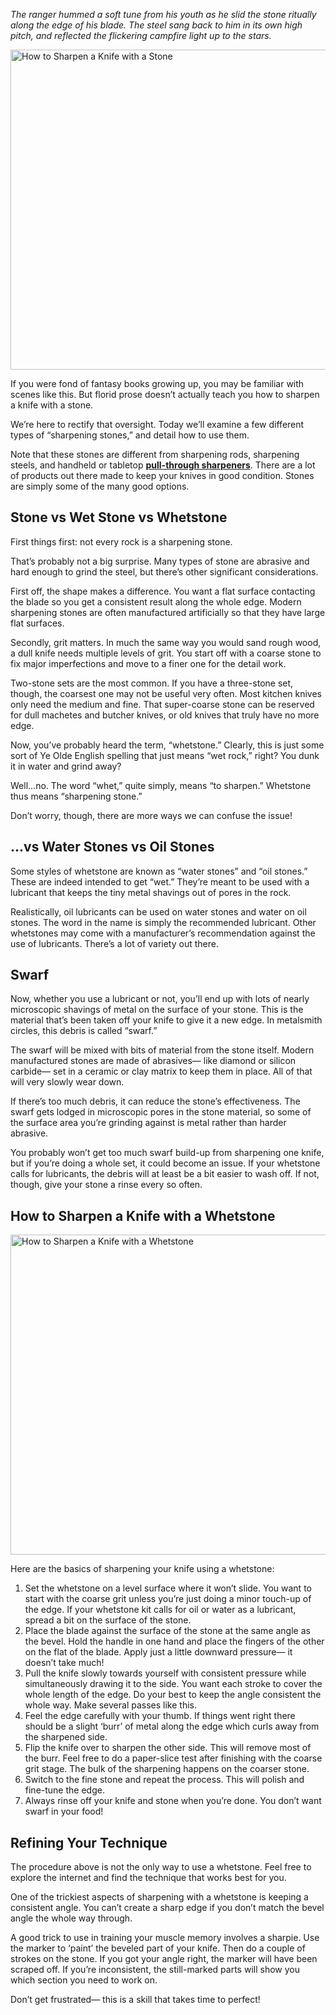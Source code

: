 _The ranger hummed a soft tune from his youth as he slid the stone ritually along the edge of his blade. The steel sang back to him in its own high pitch, and reflected the flickering campfire light up to the stars._

<img src="https://cdn.healthykitchen101.com/reviews/images/knife-sharpeners/cl4ozme4e000ejl88078ucubw.jpg" alt="How to Sharpen a Knife with a Stone" width="768" height="512">

If you were fond of fantasy books growing up, you may be familiar with scenes like this. But florid prose doesn’t actually teach you how to sharpen a knife with a stone. 

We’re here to rectify that oversight. Today we’ll examine a few different types of “sharpening stones,” and detail how to use them. 

Note that these stones are different from sharpening rods, sharpening steels, and handheld or tabletop [**pull-through sharpeners**](https://healthykitchen101.com/knife-sharpeners/reviews/best/). There are a lot of products out there made to keep your knives in good condition. Stones are simply some of the many good options.

**Stone vs Wet Stone vs Whetstone**
-----------------------------------

First things first: not every rock is a sharpening stone. 

That’s probably not a big surprise. Many types of stone are abrasive and hard enough to grind the steel, but there’s other significant considerations.

First off, the shape makes a difference. You want a flat surface contacting the blade so you get a consistent result along the whole edge. Modern sharpening stones are often manufactured artificially so that they have large flat surfaces.

Secondly, grit matters. In much the same way you would sand rough wood, a dull knife needs multiple levels of grit. You start off with a coarse stone to fix major imperfections and move to a finer one for the detail work. 

Two-stone sets are the most common. If you have a three-stone set, though, the coarsest one may not be useful very often. Most kitchen knives only need the medium and fine. That super-coarse stone can be reserved for dull machetes and butcher knives, or old knives that truly have no more edge.

Now, you’ve probably heard the term, “whetstone.” Clearly, this is just some sort of Ye Olde English spelling that just means “wet rock,” right? You dunk it in water and grind away?

Well…no. The word “whet,” quite simply, means “to sharpen.” Whetstone thus means “sharpening stone.” 

Don’t worry, though, there are more ways we can confuse the issue! 

**...vs Water Stones vs Oil Stones**
------------------------------------

Some styles of whetstone are known as “water stones” and “oil stones.” These are indeed intended to get “wet.” They’re meant to be used with a lubricant that keeps the tiny metal shavings out of pores in the rock. 

Realistically, oil lubricants can be used on water stones and water on oil stones. The word in the name is simply the recommended lubricant. Other whetstones may come with a manufacturer’s recommendation against the use of lubricants. There’s a lot of variety out there.

**Swarf**
---------

Now, whether you use a lubricant or not, you’ll end up with lots of nearly microscopic shavings of metal on the surface of your stone. This is the material that’s been taken off your knife to give it a new edge. In metalsmith circles, this debris is called “swarf.”

The swarf will be mixed with bits of material from the stone itself. Modern manufactured stones are made of abrasives— like diamond or silicon carbide— set in a ceramic or clay matrix to keep them in place. All of that will very slowly wear down.

If there’s too much debris, it can reduce the stone’s effectiveness. The swarf gets lodged in microscopic pores in the stone material, so some of the surface area you’re grinding against is metal rather than harder abrasive. 

You probably won’t get too much swarf build-up from sharpening one knife, but if you’re doing a whole set, it could become an issue. If your whetstone calls for lubricants, the debris will at least be a bit easier to wash off. If not, though, give your stone a rinse every so often.

**How to Sharpen a Knife with a Whetstone**
-------------------------------------------

<img src="https://cdn.healthykitchen101.com/reviews/images/knife-sharpeners/cl4ozo7zh000fjl886wfl4qae.jpg" alt="How to Sharpen a Knife with a Whetstone" width="768" height="512">

Here are the basics of sharpening your knife using a whetstone:

1.  Set the whetstone on a level surface where it won’t slide. You want to start with the coarse grit unless you’re just doing a minor touch-up of the edge. If your whetstone kit calls for oil or water as a lubricant, spread a bit on the surface of the stone.
2.  Place the blade against the surface of the stone at the same angle as the bevel. Hold the handle in one hand and place the fingers of the other on the flat of the blade. Apply just a little downward pressure— it doesn’t take much!
3.  Pull the knife slowly towards yourself with consistent pressure while simultaneously drawing it to the side. You want each stroke to cover the whole length of the edge. Do your best to keep the angle consistent the whole way. Make several passes like this.
4.  Feel the edge carefully with your thumb. If things went right there should be a slight ‘burr’ of metal along the edge which curls away from the sharpened side. 
5.  Flip the knife over to sharpen the other side. This will remove most of the burr. Feel free to do a paper-slice test after finishing with the coarse grit stage. The bulk of the sharpening happens on the coarser stone.
6.  Switch to the fine stone and repeat the process. This will polish and fine-tune the edge.
7.  Always rinse off your knife and stone when you’re done. You don’t want swarf in your food!

**Refining Your Technique**
---------------------------

The procedure above is not the only way to use a whetstone. Feel free to explore the internet and find the technique that works best for you.

One of the trickiest aspects of sharpening with a whetstone is keeping a consistent angle. You can’t create a sharp edge if you don’t match the bevel angle the whole way through. 

A good trick to use in training your muscle memory involves a sharpie. Use the marker to ‘paint’ the beveled part of your knife. Then do a couple of strokes on the stone. If you got your angle right, the marker will have been scraped off. If you’re inconsistent, the still-marked parts will show you which section you need to work on.

Don’t get frustrated— this is a skill that takes time to perfect!